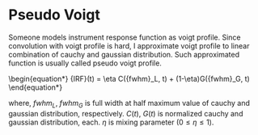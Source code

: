 # Pseudo Voigt

Someone models instrument response function as voigt profile. Since convolution with voigt profile is hard, I approximate voigt profile to linear combination of cauchy and gaussian distribution. Such approximated function is usually called pseudo voigt profile.

\begin{equation*}
{IRF}(t) = \eta C({fwhm}_L, t) + (1-\eta)G({fwhm}_G, t)
\end{equation*}

where, ${fwhm}_L$, ${fwhm}_G$ is full width at half maximum value of cauchy and gaussian distribution, respectively. $C(t)$, $G(t)$ is normalized cauchy and gaussian distribution, each. $\eta$ is mixing parameter ($0 \leq \eta \leq 1$).
